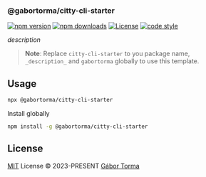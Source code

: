 ### @gabortorma/citty-cli-starter

[![npm version][npm-version-src]][npm-version-href]
[![npm downloads][npm-downloads-src]][npm-downloads-href]
[![License][license-src]][license-href]
[![code style][code-style-src]][code-style-href]

_description_

> **Note**:
> Replace `citty-cli-starter` to you package name, `_description_` and `gabortorma` globally to use this template.

## Usage

```bash
npx @gabortorma/citty-cli-starter
```

Install globally

```bash
npm install -g @gabortorma/citty-cli-starter
```

## License

[MIT](./LICENSE) License © 2023-PRESENT [Gábor Torma](https://github.com/gabortorma)

<!-- Badges -->

[npm-version-src]: https://img.shields.io/npm/v/@gabortorma/citty-cli-starter?style=flat&colorA=080f12&colorB=1fa669
[npm-version-href]: https://npmjs.com/package/@gabortorma/citty-cli-starter
[npm-downloads-src]: https://img.shields.io/npm/dm/@gabortorma/citty-cli-starter?style=flat&colorA=080f12&colorB=1fa669
[npm-downloads-href]: https://npmjs.com/package/@gabortorma/citty-cli-starter
[license-src]: https://img.shields.io/github/license/gabortorma/citty-cli-starter.svg?style=flat&colorA=080f12&colorB=1fa669
[license-href]: https://github.com/gabortorma/citty-cli-starter/blob/main/LICENSE
[code-style-src]: https://antfu.me/badge-code-style.svg
[code-style-href]: https://github.com/gabortorma/antfu-eslint-config
